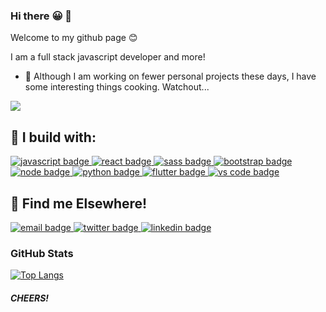 ### Hi there :grinning: 👋

Welcome to my github page 😊

I am a full stack javascript developer and more!
- 🔭 Although I am working on fewer personal projects these days, I have some interesting things cooking. Watchout...

![](https://media.giphy.com/media/LmNwrBhejkK9EFP504/giphy.gif)

<!--
- 🌱 I’m currently learning Swift to strengthen my skills in ios development (what about android? I know Flutter and some Java 😅),
hopefully some interesting repo's spring up here soon ⚡⚡
- ▶ You can check out my **[30days30projects](https://dqve.github.io/30-Days-30-Projects/)** repo, for the **30days30projects** challenge that I started a while ago, for fun.
-->

<!--
[![David's github stats](https://github-readme-stats.vercel.app/api?username=dqve&show_icons=true)](https://github.com/anuraghazra/github-readme-stats)


**dqve/dqve** is a ✨ _special_ ✨ repository because its `README.md` (this file) appears on your GitHub profile.

Here are some ideas to get you started:

- 🔭 I’m currently working on ...
- 🌱 I’m currently learning ...
- 👯 I’m looking to collaborate on ...
- 🤔 I’m looking for help with ...
- 💬 Ask me about ...
- 📫 How to reach me: ...
- 😄 Pronouns: ...
- ⚡ Fun fact: ...
-->



## :construction: I build with:
<a href="https://javascript.com/">
    <img src="https://raw.githubusercontent.com/ipinmi/ColoredBadges/master/svg/dev/languages/js.svg" alt="javascript badge" style="vertical-align:top margin:6px 4px">
 </a> 
 
 <a href="https://reactjs.org/">
    <img src="https://raw.githubusercontent.com/ipinmi/ColoredBadges/master/svg/dev/frameworks/react.svg" alt="react badge" style="vertical-align:top margin:6px 4px">
 </a>
 
 <a href="https://sass-lang.com/">
    <img src="https://github.com/ipinmi/ColoredBadges/blob/master/svg/dev/languages/sass.svg" alt="sass badge" style="vertical-align:top margin:6px 4px">
 </a>
 
<a href="https://getbootstrap.com/">
    <img src="https://raw.githubusercontent.com/ipinmi/ColoredBadges/master/svg/dev/frameworks/bootstrap.svg" alt="bootstrap badge" style="vertical-align:top margin:6px 4px">
 </a>  
 
 
<a href="https://nodejs.com/">
    <img src="https://raw.githubusercontent.com/ipinmi/ColoredBadges/master/svg/dev/frameworks/nodejs.svg" alt="node badge" style="vertical-align:top margin:6px 4px">
 </a>  

<a href="https://python.org/">
    <img src="https://github.com/ipinmi/ColoredBadges/blob/master/svg/dev/languages/python.svg" alt="python badge" style="vertical-align:top margin:6px 4px">
 </a>

<a href="https://flutter.com/">
    <img src="https://raw.githubusercontent.com/ipinmi/ColoredBadges/master/svg/dev/frameworks/flutter.svg" alt="flutter badge" style="vertical-align:top margin:6px 4px">
 </a>

 <a href="https://code.visualstudio.com/">
    <img src="https://github.com/ipinmi/ColoredBadges/blob/master/svg/dev/tools/visualstudio_code.svg" alt="vs code badge" style="vertical-align:top margin:6px 4px">
 </a> 

 ## :speech_balloon: Find me Elsewhere!
 <a href="mailto:ayooladavid@outlook.com">
    <img src="https://raw.githubusercontent.com/ipinmi/ColoredBadges/master/svg/social/email_me.svg" alt="email badge" style="vertical-align:top margin:6px 4px">
 </a> 
 
 <a href="https://twitter.com/dqve__">
    <img src="https://raw.githubusercontent.com/ipinmi/ColoredBadges/master/svg/social/twitter.svg" alt="twitter badge" style="vertical-align:top margin:6px 4px">
 </a> 
 
 <a href="https://www.linkedin.com/in/david-ayo">
    <img src="https://raw.githubusercontent.com/ipinmi/ColoredBadges/master/svg/social/linkedin.svg" alt="linkedin badge" style="vertical-align:top margin:6px 4px">
 </a> 

### GitHub Stats 
[![Top Langs](https://github-readme-stats.vercel.app/api/top-langs/?username=dqve)](https://github.com/dqve/)

##### CHEERS!
